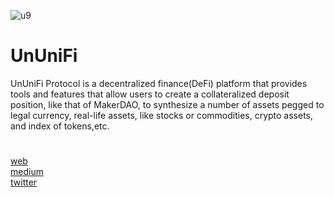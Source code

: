 ![u9](https://user-images.githubusercontent.com/108256873/177789690-4e2d650f-f7ae-4c99-9224-195c49559459.png)

UnUniFi
=
UnUniFi Protocol is a decentralized finance(DeFi) platform that provides tools and features that allow users to create a collateralized deposit position, like that of MakerDAO, to synthesize a number of assets pegged to legal currency, real-life assets, like stocks or commodities, crypto assets, and index of tokens,etc.
#
[web](https://ununifi.io/) \
[medium](https://medium.com/@ununifi) \
[twitter](https://twitter.com/ununifi)
